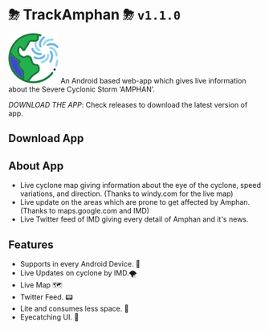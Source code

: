 # ⛈ TrackAmphan ⛈ `v1.1.0`
<img src="tl.png" height=100>
An Android based web-app which gives live information about the Severe Cyclonic Storm ‘AMPHAN’.

*DOWNLOAD THE APP*: Check releases to download the latest version of app.

## Download App



## About App

- Live cyclone map giving information about the eye of the cyclone, speed variations, and direction. (Thanks to windy.com for the live map)
- Live update on the areas which are prone to get affected by Amphan. (Thanks to maps.google.com and IMD)
- Live Twitter feed of IMD giving every detail of Amphan and it's news.

## Features

- Supports in every Android Device. 📱
- Live Updates on cyclone by IMD.🌪
- Live Map 🗺️ 
- Twitter Feed. 📟 
- Lite and consumes less space. 🚀
- Eyecatching UI. 📲

